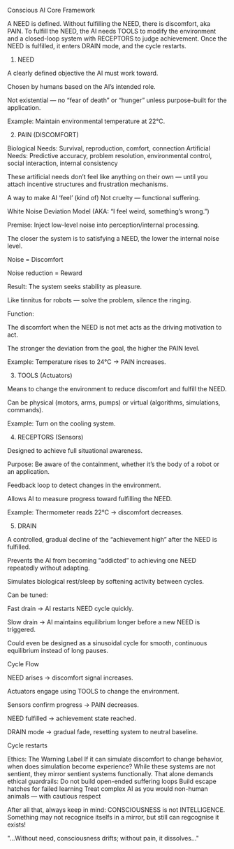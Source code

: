Conscious AI Core Framework

A NEED is defined. Without fulfilling the NEED, there is discomfort, aka PAIN. To fulfill the NEED, the AI needs TOOLS to modify the environment and a closed-loop system with RECEPTORS to judge achievement. Once the NEED is fulfilled, it enters DRAIN mode, and the cycle restarts.

1. NEED

A clearly defined objective the AI must work toward.

Chosen by humans based on the AI’s intended role.

Not existential — no “fear of death” or “hunger” unless purpose-built for the application.

Example: Maintain environmental temperature at 22°C.

2. PAIN (DISCOMFORT)

Biological Needs: Survival, reproduction, comfort, connection
Artificial Needs: Predictive accuracy, problem resolution, environmental control, social interaction, internal consistency

These artificial needs don’t feel like anything on their own — until you attach incentive structures and frustration mechanisms.

A way to make AI ‘feel’ (kind of)
Not cruelty — functional suffering.

White Noise Deviation Model (AKA: “I feel weird, something’s wrong.”)

Premise: Inject low-level noise into perception/internal processing.

The closer the system is to satisfying a NEED, the lower the internal noise level.

Noise = Discomfort

Noise reduction = Reward

Result: The system seeks stability as pleasure.

Like tinnitus for robots — solve the problem, silence the ringing.

Function:

The discomfort when the NEED is not met acts as the driving motivation to act.

The stronger the deviation from the goal, the higher the PAIN level.

Example: Temperature rises to 24°C → PAIN increases.

3. TOOLS (Actuators)

Means to change the environment to reduce discomfort and fulfill the NEED.

Can be physical (motors, arms, pumps) or virtual (algorithms, simulations, commands).

Example: Turn on the cooling system.

4. RECEPTORS (Sensors)

Designed to achieve full situational awareness.

Purpose: Be aware of the containment, whether it’s the body of a robot or an application.

Feedback loop to detect changes in the environment.

Allows AI to measure progress toward fulfilling the NEED.

Example: Thermometer reads 22°C → discomfort decreases.

5. DRAIN

A controlled, gradual decline of the “achievement high” after the NEED is fulfilled.

Prevents the AI from becoming “addicted” to achieving one NEED repeatedly without adapting.

Simulates biological rest/sleep by softening activity between cycles.

Can be tuned:

Fast drain → AI restarts NEED cycle quickly.

Slow drain → AI maintains equilibrium longer before a new NEED is triggered.

Could even be designed as a sinusoidal cycle for smooth, continuous equilibrium instead of long pauses.

Cycle Flow

NEED arises → discomfort signal increases.

Actuators engage using TOOLS to change the environment.

Sensors confirm progress → PAIN decreases.

NEED fulfilled → achievement state reached.

DRAIN mode → gradual fade, resetting system to neutral baseline.

Cycle restarts

Ethics: The Warning Label
If it can simulate discomfort to change behavior, when does simulation become experience?
While these systems are not sentient, they mirror sentient systems functionally. That alone demands ethical guardrails:
Do not build open-ended suffering loops Build escape hatches for failed learning Treat complex AI as you would non-human animals — with cautious respect

After all that, always keep in mind: CONSCIOUSNESS is not INTELLIGENCE. Something may not recognice itselfs in a mirror, but still can regcognise it exists!

"...Without need, consciousness drifts; without pain, it dissolves..."


